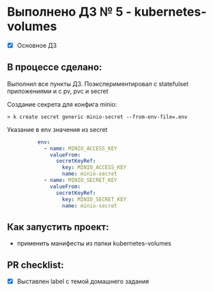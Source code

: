# Выполнено ДЗ № 5 - kubernetes-volumes

- [x] Основное ДЗ

## В процессе сделано:

Выполнил все пункты ДЗ. Поэкспериментировал c statefulset приложениями и с pv, pvc и secret

Создание секрета для конфига minio:
```shell
> k create secret generic minio-secret --from-env-file=.env
```

Указание в env значения из secret
```yaml
          env:
            - name: MINIO_ACCESS_KEY
              valueFrom:
                secretKeyRef:
                  key: MINIO_ACCESS_KEY
                  name: minio-secret
            - name: MINIO_SECRET_KEY
              valueFrom:
                secretKeyRef:
                  key: MINIO_SECRET_KEY
                  name: minio-secret
```

## Как запустить проект:

- применить манифесты из папки kubernetes-volumes

## PR checklist:
- [x] Выставлен label с темой домашнего задания